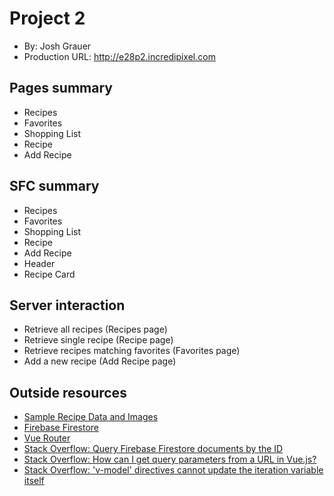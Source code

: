 # Project 2
+ By: Josh Grauer
+ Production URL: <http://e28p2.incredipixel.com>

## Pages summary
- Recipes
- Favorites
- Shopping List
- Recipe
- Add Recipe

## SFC summary
- Recipes
- Favorites
- Shopping List
- Recipe
- Add Recipe
- Header
- Recipe Card
  
## Server interaction
- Retrieve all recipes (Recipes page)
- Retrieve single recipe (Recipe page)
- Retrieve recipes matching favorites (Favorites page)
- Add a new recipe (Add Recipe page)

## Outside resources
- [Sample Recipe Data and Images](https://github.com/clarklab/chowdown)
- [Firebase Firestore](https://firebase.google.com/docs/firestore)
- [Vue Router](https://router.vuejs.org/api/)
- [Stack Overflow: Query Firebase Firestore documents by the ID](https://stackoverflow.com/questions/48466028/query-firebase-firestore-documents-by-the-id)
- [Stack Overflow: How can I get query parameters from a URL in Vue.js?](https://stackoverflow.com/questions/35914069/how-can-i-get-query-parameters-from-a-url-in-vue-js)
- [Stack Overflow: 'v-model' directives cannot update the iteration variable itself](https://stackoverflow.com/questions/57974480/v-model-directives-cannot-update-the-iteration-variable-itself)